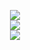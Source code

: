 <p align="center">
  <img src="https://github-readme-stats.vercel.app/api?username=photosensory&show_icons=true&line_height=27&theme=dark&hide_border=true&card_width=495">
  <br>
  <img src="https://github-readme-stats.vercel.app/api/top-langs/?username=photosensory&show_icons=true&line_height=27&theme=dark&hide_border=true&card_width=495">
  <br>
  <img src="https://spotify-now-playing-snowy.vercel.app/api/spotify">
</p>
